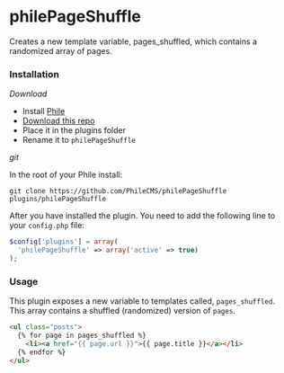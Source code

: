 philePageShuffle
================

Creates a new template variable, pages_shuffled, which contains a randomized array of pages.

### Installation

*Download*

* Install [Phile](https://github.com/PhileCMS/Phile)
* [Download this repo](https://github.com/PhileCMS/philePageShuffle/archive/master.zip)
* Place it in the plugins folder
* Rename it to `philePageShuffle`

*git*

In the root of your Phile install:

`git clone https://github.com/PhileCMS/philePageShuffle plugins/philePageShuffle`

After you have installed the plugin. You need to add the following line to your `config.php` file:

```php
$config['plugins'] = array(
  'philePageShuffle' => array('active' => true)
);
```

### Usage

This plugin exposes a new variable to templates called, `pages_shuffled`. This array contains a shuffled (randomized) version of `pages`.

```html
<ul class="posts">
  {% for page in pages_shuffled %}
    <li><a href="{{ page.url }}">{{ page.title }}</a></li>
  {% endfor %}
</ul>
```
